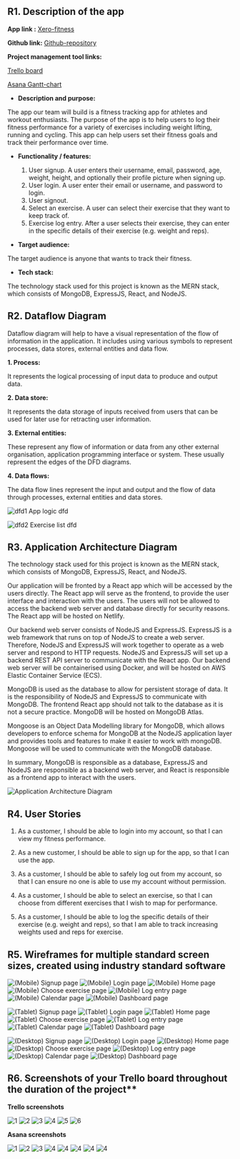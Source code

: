 ## R1.	Description of the app

**App link :** [Xero-fitness](https://xero-fitness-club.vercel.app/)

**Github link:** [Github-repository](https://github.com/jkim333/T3A2-B-Full-Stack-App)

**Project management tool links:**

[Trello board](https://trello.com/b/yHwRPjUD/agile-sprint-board)

[Asana Gantt-chart](https://app.asana.com/0/1201697443045398/1201697443045398)


- **Description and purpose:** 

The app our team will build is a fitness tracking app for athletes and workout enthusiasts. The purpose of the app is to help users to log their fitness performance for a variety of exercises including weight lifting, running and cycling. This app can help users set their fitness goals and track their performance over time.

- **Functionality / features:**

    1. User signup. A user enters their username, email, password, age, weight, height, and optionally their profile picture when signing up.
    2. User login. A user enter their email or username, and password to login.
    3. User signout.
    4. Select an exercise. A user can select their exercise that they want to keep track of.
    5. Exercise log entry. After a user selects their exercise, they can enter in the specific details of their exercise (e.g. weight and reps).

- **Target audience:** 

The target audience is anyone that wants to track their fitness.

- **Tech stack:** 

The technology stack used for this project is known as the MERN stack, which consists of MongoDB, ExpressJS, React, and NodeJS.

## R2.	Dataflow Diagram 

Dataflow diagram will help to have a visual representation of the flow of information in the application. It includes using various symbols to represent processes, data stores, external entities and data flow. 

**1. Process:**

It represents the logical processing of input data to produce and output data.

**2. Data store:**

It represents the data storage of inputs received from users that can be used for later use for retracting user information.

**3. External entities:**

These represent any flow of information or data from any other external organisation, application programming interface or system. These usually represent the edges of the DFD diagrams.

**4. Data flows:**

The data flow lines represent the input and output and the flow of data through processes, external entities and data stores.

![dfd1](./docs/dfd/dfd1.png)
App logic dfd

![dfd2](./docs/dfd/dfd2.png)
Exercise list dfd


## R3.	Application Architecture Diagram

The technology stack used for this project is known as the MERN stack, which consists of MongoDB, ExpressJS, React, and NodeJS.

Our application will be fronted by a React app which will be accessed by the users directly. The React app will serve as the frontend, to provide the user interface and interaction with the users. The users will not be allowed to access the backend web server and database directly for security reasons. The React app will be hosted on Netlify.

Our backend web server consists of NodeJS and ExpressJS. ExpressJS is a web framework that runs on top of NodeJS to create a web server. Therefore, NodeJS and ExpressJS will work together to operate as a web server and respond to HTTP requests. NodeJS and ExpressJS will set up a backend REST API server to communicate with the React app. Our backend web server will be containerised using Docker, and will be hosted on AWS Elastic Container Service (ECS).

MongoDB is used as the database to allow for persistent storage of data. It is the responsibility of NodeJS and ExpressJS to communicate with MongoDB. The frontend React app should not talk to the database as it is not a secure practice. MongoDB will be hosted on MongoDB Atlas.

Mongoose is an Object Data Modelling library for MongoDB, which allows developers to enforce schema for MongoDB at the NodeJS application layer and provides tools and features to make it easier to work with mongoDB. Mongoose will be used to communicate with the MongoDB database.

In summary, MongoDB is responsible as a database, ExpressJS and NodeJS are responsible as a backend web server, and React is responsible as a frontend app to interact with the users.

![Application Architecture Diagram](./docs/application_architecture_diagram.drawio.png)

## R4.	User Stories

1. As a customer, I should be able to login into my account, so that I can view my fitness performance.

2. As a new customer,  I should be able to sign up for the app, so that I can use the app.

3. As a customer, I should be able to safely log out from my account, so that I can ensure no one is able to use my account without permission.

4.  As a customer, I should be able to select an exercise, so that I can choose from different exercises that I wish to map for performance.

5. As a customer, I should be able to log the specific details of their exercise (e.g. weight and reps), so that I am able to track increasing weights used and reps for exercise.






## R5.	Wireframes for multiple standard screen sizes, created using industry standard software


![(Mobile) Signup page](./docs/(Mobile)_Signup_page.png)
![(Mobile) Login page](./docs/(Mobile)_Login_page.png)
![(Mobile) Home page](./docs/(Mobile)_Home_page.png)
![(Mobile) Choose exercise page](./docs/(Mobile)_Choose_exercise_page.png)
![(Mobile) Log entry page](./docs/(Mobile)_Log_entry_page.png)
![(Mobile) Calendar page](./docs/(Mobile)_Calendar_page.png)
![(Mobile) Dashboard page](./docs/(Mobile)_Dashboard_page.png)

![(Tablet) Signup page](./docs/(Tablet)_Signup_page.png)
![(Tablet) Login page](./docs/(Tablet)_Login_page.png)
![(Tablet) Home page](./docs/(Tablet)_Home_page.png)
![(Tablet) Choose exercise page](./docs/(Tablet)_Choose_exercise_page.png)
![(Tablet) Log entry page](./docs/(Tablet)_Log_entry_page.png)
![(Tablet) Calendar page](./docs/(Tablet)_Calendar_page.png)
![(Tablet) Dashboard page](./docs/(Tablet)_Dashboard_page.png)

![(Desktop) Signup page](./docs/(Desktop)_Signup_page.png)
![(Desktop) Login page](./docs/(Desktop)_Login_page.png)
![(Desktop) Home page](./docs/(Desktop)_Home_page.png)
![(Desktop) Choose exercise page](./docs/(Desktop)_Choose_exercise_page.png)
![(Desktop) Log entry page](./docs/(Desktop)_Log_entry_page.png)
![(Desktop) Calendar page](./docs/(Desktop)_Calendar_page.png)
![(Desktop) Dashboard page](./docs/(Desktop)_Dashboard_page.png)

## R6.	Screenshots of your Trello board throughout the duration of the project**


**Trello screenshots**

![1](./docs/trello/1.png)
![2](./docs/trello/2.png)
![3](./docs/trello/3.png)
![4](./docs/trello/4.png)
![5](./docs/trello/5.png)
![6](./docs/trello/6.png)

**Asana screenshots**

![1](./docs/asana/1.png)
![2](./docs/asana/2.png)
![3](./docs/asana/3.png)
![4](./docs/asana/4.png)
![4](./docs/asana/5.png)
![4](./docs/asana/6.png)
![4](./docs/asana/7.png)
![4](./docs/asana/8.png)

